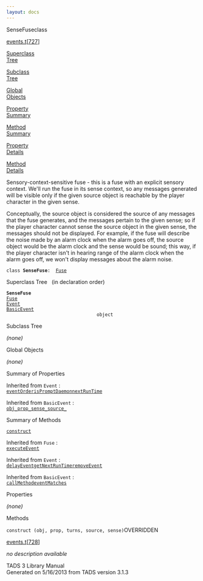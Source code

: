 ```yaml
---
layout: docs
---
```

<span class="title">SenseFuse</span><span class="type">class</span>

[events.t](../file/events.t.html)\[[727](../source/events.t.html#727)\]

[Superclass  
Tree](#_SuperClassTree_)

[Subclass  
Tree](#_SubClassTree_)

[Global  
Objects](#_ObjectSummary_)

[Property  
Summary](#_PropSummary_)

[Method  
Summary](#_MethodSummary_)

[Property  
Details](#_Properties_)

[Method  
Details](#_Methods_)



Sensory-context-sensitive fuse - this is a fuse with an explicit sensory
context. We'll run the fuse in its sense context, so any messages
generated will be visible only if the given source object is reachable
by the player character in the given sense.

Conceptually, the source object is considered the source of any messages
that the fuse generates, and the messages pertain to the given sense; so
if the player character cannot sense the source object in the given
sense, the messages should not be displayed. For example, if the fuse
will describe the noise made by an alarm clock when the alarm goes off,
the source object would be the alarm clock and the sense would be sound;
this way, if the player character isn't in hearing range of the alarm
clock when the alarm goes off, we won't display messages about the alarm
noise.

`class `**`SenseFuse`**` :   `[`Fuse`](../object/Fuse.html)



<span id="_SuperClassTree_"></span>



<span class="hdln">Superclass Tree</span>   (in declaration order)



**`SenseFuse`**  
[`Fuse`](../object/Fuse.html)  
[`Event`](../object/Event.html)  
[`BasicEvent`](../object/BasicEvent.html)  
`                                 object`  
<span id="_SubClassTree_"></span>



<span class="hdln">Subclass Tree</span>  



*(none)* <span id="_ObjectSummary_"></span>



<span class="hdln">Global Objects</span>  



*(none)* <span id="_PropSummary_"></span>



<span class="hdln">Summary of Properties</span>  







Inherited from `Event` :  
[`eventOrder`](../object/Event.html#eventOrder)[`isPromptDaemon`](../object/Event.html#isPromptDaemon)[`nextRunTime`](../object/Event.html#nextRunTime)

Inherited from `BasicEvent` :  
[`obj_`](../object/BasicEvent.html#obj_)[`prop_`](../object/BasicEvent.html#prop_)[`sense_`](../object/BasicEvent.html#sense_)[`source_`](../object/BasicEvent.html#source_)

<span id="_MethodSummary_"></span>



<span class="hdln">Summary of Methods</span>  



[`construct`](#construct)

Inherited from `Fuse` :  
[`executeEvent`](../object/Fuse.html#executeEvent)

Inherited from `Event` :  
[`delayEvent`](../object/Event.html#delayEvent)[`getNextRunTime`](../object/Event.html#getNextRunTime)[`removeEvent`](../object/Event.html#removeEvent)

Inherited from `BasicEvent` :  
[`callMethod`](../object/BasicEvent.html#callMethod)[`eventMatches`](../object/BasicEvent.html#eventMatches)

<span id="_Properties_"></span>



<span class="hdln">Properties</span>  



*(none)* <span id="_Methods_"></span>



<span class="hdln">Methods</span>  



<span id="construct"></span>

`construct (obj, prop, turns, source, sense)`<span class="rem">OVERRIDDEN</span>

[events.t](../file/events.t.html)\[[728](../source/events.t.html#728)\]



*no description available*





TADS 3 Library Manual  
Generated on 5/16/2013 from TADS version 3.1.3


